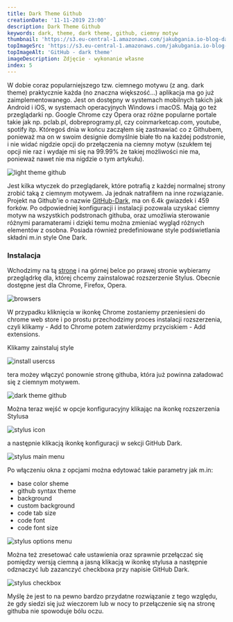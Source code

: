 ```yaml
---
title: Dark Theme Github
creationDate: '11-11-2019 23:00'
description: Dark Theme Github
keywords: dark, theme, dark theme, github, ciemny motyw
thumbnail: 'https://s3.eu-central-1.amazonaws.com/jakubgania.io-blog-data/11-11-2019-dark-theme-github/thumbnail.png'
topImageSrc: 'https://s3.eu-central-1.amazonaws.com/jakubgania.io-blog-data/11-11-2019-dark-theme-github/top-image.png'
topImageAlt: 'GitHub - dark theme'
imageDescription: Zdjęcie - wykonanie własne
index: 5
---
```


W dobie coraz popularniejszego tzw. ciemnego motywu (z ang. dark theme) praktycznie 
każda (no znaczna większość...) aplikacja ma go już zaimplementowanego.
Jest on dostępny w systemach mobilnych takich jak Android i iOS, w systemach
operacyjnych Windows i macOS. Mają go też przeglądarki np. Google Chrome czy Opera
oraz różne popularne portale takie jak np. pclab.pl, dobreprogramy.pl, czy
coinmarketcap.com, youtube, spotify itp. Któregoś dnia w końcu zacząłem się
zastnawiać co z Githubem, ponieważ ma on w swoim designie domyślnie białe tło na
każdej podstronie, i nie widać nigdzie opcji do przełączenia na ciemny motyw
(szukłem tej opcji nie raz i wydaje mi się na 99.99% że takiej możliwości nie ma,
ponieważ nawet nie ma nigdzie o tym artykułu).

![light theme github](https://s3.eu-central-1.amazonaws.com/jakubgania.io-blog-data/11-11-2019-dark-theme-github/light-theme-github.PNG)

Jest kilka wtyczek do przeglądarek,
które potrafią z każdej normalnej strony zrobić taką z ciemnym motywem.
Ja jednak natrafiłem na inne rozwiązanie. Projekt na Github'ie o nazwie
[GitHub-Dark](https://github.com/StylishThemes/GitHub-Dark), ma on 6.4k gwiazdek
i 459 forków. Po odpowiedniej konfiguracji i instalacji pozowala uzyskać ciemny
motyw na wszystkich podstronach githuba, oraz umożliwia sterowanie różnymi
paramaterami i dzięki temu można zmieniać wygląd różnych elementów z osobna.
Posiada również predefiniowane style podświetlania składni m.in style One Dark.

### Instalacja

Wchodzimy na tą [stronę](https://add0n.com/stylus.html) i na górnej belce po prawej
stronie wybieramy przeglądrkę dla, której chcemy zainstalować rozszerzenie Stylus.
Obecnie dostępne jest dla Chrome, Firefox, Opera.

![browsers](https://s3.eu-central-1.amazonaws.com/jakubgania.io-blog-data/11-11-2019-dark-theme-github/browsers.PNG)

W przypadku kliknięcia w ikonkę Chrome zostaniemy przeniesieni do chrome web store
i po prostu przechodzimy proces instalacji rozszerzenia, czyli klikamy -
Add to Chrome potem zatwierdzmy przyciskiem - Add extensions.

Klikamy zainstaluj style

![install usercss](https://s3.eu-central-1.amazonaws.com/jakubgania.io-blog-data/11-11-2019-dark-theme-github/install-usercss.PNG)

tera możey włączyć ponownie stronę githuba, która już powinna załadować się z
ciemnym motywem.

![dark theme github](https://s3.eu-central-1.amazonaws.com/jakubgania.io-blog-data/11-11-2019-dark-theme-github/dark-theme-github.PNG)

Można teraz wejść w opcje konfiguracyjny klikając na ikonkę rozszerzenia Stylusa

![stylus icon](https://s3.eu-central-1.amazonaws.com/jakubgania.io-blog-data/11-11-2019-dark-theme-github/stylus-icon.PNG)

a następnie klikacją ikonkę konfiguracji w sekcji GitHub Dark.

![stylus main menu](https://s3.eu-central-1.amazonaws.com/jakubgania.io-blog-data/11-11-2019-dark-theme-github/stylus-main-menu.PNG)

Po włączeniu okna z opcjami można edytować takie parametry jak m.in:

- base color sheme
- github syntax theme
- background
- custom background
- code tab size
- code font
- code font size

![stylus options menu](https://s3.eu-central-1.amazonaws.com/jakubgania.io-blog-data/11-11-2019-dark-theme-github/stylus-options-menu.PNG)

Można też zresetować całe ustawienia oraz sprawnie przełączać
się pomiędzy wersją ciemną a jasną klikacją w ikonkę stylusa a następnie
odznaczyć lub zazanczyć checkboxa przy napisie GitHub Dark.

![stylus checkbox](https://s3.eu-central-1.amazonaws.com/jakubgania.io-blog-data/11-11-2019-dark-theme-github/stylus-checkbox.PNG)

Myślę że jest to na pewno bardzo przydatne rozwiązanie z tego względu, że gdy
siedzi się już wieczorem lub w nocy to przełączenie się na stronę githuba nie 
spowoduje bólu oczu. 